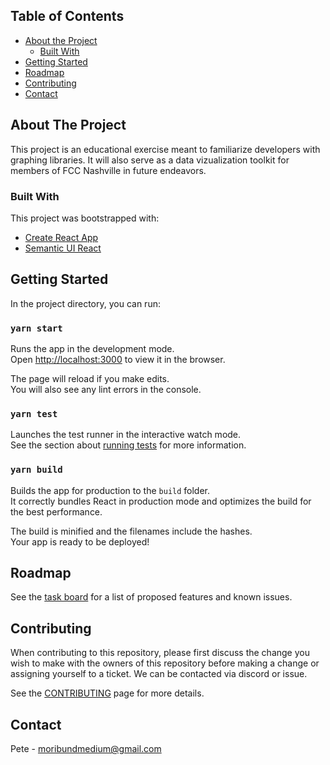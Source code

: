 ## Table of Contents

* [About the Project](#about-the-project)
  * [Built With](#built-with)
* [Getting Started](#getting-started)
* [Roadmap](#roadmap)
* [Contributing](#contributing)
* [Contact](#contact)


## About The Project

This project is an educational exercise meant to familiarize developers with
graphing libraries. It will also serve as a data vizualization toolkit for
members of FCC Nashville in future endeavors.

### Built With
This project was bootstrapped with:
* [Create React App](https://github.com/facebook/create-react-app)
* [Semantic UI React](https://react.semantic-ui.com)


## Getting Started

In the project directory, you can run:

### `yarn start`

Runs the app in the development mode.<br />
Open [http://localhost:3000](http://localhost:3000) to view it in the browser.

The page will reload if you make edits.<br />
You will also see any lint errors in the console.

### `yarn test`

Launches the test runner in the interactive watch mode.<br />
See the section about [running tests](https://facebook.github.io/create-react-app/docs/running-tests) for more information.

### `yarn build`

Builds the app for production to the `build` folder.<br />
It correctly bundles React in production mode and optimizes the build for the best performance.

The build is minified and the filenames include the hashes.<br />
Your app is ready to be deployed!


## Roadmap

See the [task board](https://github.com/nashvillefcc/data-viz/projects/1) for a list of proposed features and known issues.


## Contributing

When contributing to this repository, please first discuss the change you wish to make with the
owners of this repository before making a change or assigning yourself to a ticket. We can be
contacted via discord or issue.

See the [CONTRIBUTING](https://github.com/nashvillefcc/data-viz/blob/master/CONTRIBUTING.md) page for more details.


## Contact

Pete - moribundmedium@gmail.com
